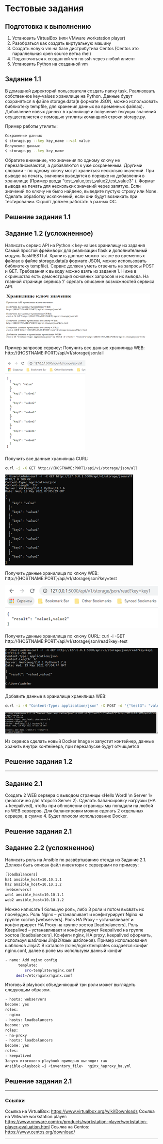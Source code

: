 # Тестовые задания

## Подготовка к выполнению

1. Установить VirtualBox (или VMware workstation player)
2. Разобраться как создать виртуальную машину 
3. Создать новую vm на базе дистрибутива Centos (Centos это параллельная open source ветка rhel)
4. Подключиться к созданной vm по ssh через любой клиент
5. Установить Python на созданной vm

## Задание 1.1

В домашней директорий пользователя создать папку task. 
Реализовать собственное key-values хранилище на Python. 
Данные будут сохраняться в файле storage.data(в формате JSON, можно использовать библиотеку tempfile, для хранения данных во временных файлах). 
Добавление новых данных в хранилище и получение текущих значений осуществляется с помощью утилиты командной строки storage.py. 

Пример работы утилиты: 

```bash 
Сохранение данных
$ storage.py --key key_name --val value
Получение данных
$ storage.py --key key_name
```

Обратите внимание, что значения по одному ключу не перезаписываются, а добавляются к уже сохраненным. 
Другими словами - по одному ключу могут храниться несколько значений. 
При выводе на печать, значения выводятся в порядке их добавления в хранилище (Пример ввода "test_value,test_value2,test_value3" ).
Формат вывода на печать для нескольких значений через запятую. Если значений по ключу не было найдено, выведите пустую строку или None.
Сделать обработку исключений, если они будут возникать при тестировании. Скрипт должен работать в разных ОС.

## Решение задания 1.1

## Задание 1.2 (усложненное)

Написать сервис API на Python к key-values хранилищу из задания 
Самый простой фреймворк для реализации flask и дополнительный модуль flaskRESTful. 
Хранить данные можно так же во временных файлах в файле storage.data(в формате JSON, можно использовать библиотеку tempfile).
Сервис должен уметь отвечать на запросы POST и GET. Требования к выводу можно взять из задания 1. 
Ниже в скриншотах есть демонстрация основных запросов и их вывода. 
На главной странице сервиса ‘/’ сделать описание возможностей сервиса API.

![img1](img/img1.png)

Пример запросов сервису:
Получить все данные хранилища WEB:
http://{HOSTNAME:PORT}/api/v1/storage/json/all

![img2](img/img2.png)

Получить все данные хранилища CURL:

```bash
curl -i -X GET http://{HOSTNAME:PORT}/api/v1/storage/json/all
```
![img3](img/img3.png)

Получить данные хранилища по ключу WEB:
http://{HOSTNAME:PORT}/api/v1/storage/json?key=test

![img4](img/img4.png)

Получить данные хранилища по ключу CURL:
curl -i -GET http://{HOSTNAME:PORT}/api/v1/storage/json/read?key=test

![img5](img/img5.png)

Добавить данные в хранилище хранилища WEB:

```bash
curl -i -H "Content-Type: application/json" -X POST -d '{"test3": "value4"}' http://{HOSTNAME:PORT}/api/v1/storage/json/write
```

![img6](img/img6.png)

Из сервиса сделать новый Docker Image и запустит контейнер, данные хранить внутри контейнера, при перезапуске будут отчищается

## Решение задания 1.2

---

## Задание 2.1

Создать 2 WEB сервера с выводом страницы «Hello Word! \n Server 1» (аналогично для второго Server 2).
Сделать балансировку нагрузки (HA + keepalived), чтобы при обновлении страницы мы попадали на любой из WEB серверов.
Для балансировки можно сделать 2 отдельных сервера, в сумме 4.
Будет плюсом использование Docker.

## Решение задания 2.1

## Задание 2.2 (усложненное)

Написать роль на Ansible по развёртыванию стенда из Задание 2.1. 
Должен быть описан файл инвентори с серверами по примеру:

```bash
[loadbalancers]
ha1 ansible_host=10.10.1.1
ha2 ansible_host=10.10.1.2
[webservers]
web1 ansible_host=10.10.1.1
web2 ansible_host=10.10.1.2
```

Можно написать 1 большую роль, либо 3 роли и потом вызвать их поочёрдно.
Роль Nginx – устанавливает и конфигурирует Nginx на группе хостов [webservers].
Роль HA Proxy – устанавливает и конфигурирует HA Proxy на группе хостов [loadbalancers].
Роль Keepalived – устанавливает и конфигурирует Keepalived на группе хостов [loadbalancers].
Конфиги nginx, HA proxy, keepalived оформить, используя шаблоны Jinja2(язык шаблонов).
Пример использования шаблонов Jinja2:
В каталоге /roles/nginx/templates создаётся конфиг nginx.conf, далее в роле мы используем данный конфиг

```bash
- name: Add nginx config
	  template:
	     src=template/nginx.conf
     dest=/etc/nginx/nginx.conf
```

Итоговый playbook объединяющий три роли может выглядеть следующим образом.

```bash
- hosts: webservers
become: yes
roles:
- nginx
- hosts: loadbalancers
become: yes
roles:
- ha-proxy
- hosts: loadbalancers
become: yes
roles:
- keepalived
Запуск итогового playbook примерно выглядит так
Ansible-playbook –i <inventory_file>  nginx_haproxy_ha.yml
```

## Решение задания 2.1

---

### Ссылки

Ссылка на VirtualBox: https://www.virtualbox.org/wiki/Downloads	
Ссылка на VMware workstation player: https://www.vmware.com/ru/products/workstation-player/workstation-player-evaluation.html
Ссылка на Centos: https://www.centos.org/download/

---